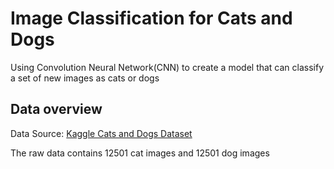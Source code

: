 # Image Classification for Cats and Dogs
Using Convolution Neural Network(CNN) to create a model that can classify a set of new images as cats or dogs

## Data overview
Data Source: [Kaggle Cats and Dogs Dataset](https://www.microsoft.com/en-us/download/details.aspx?id=54765)

The raw data contains 12501 cat images and 12501 dog images
